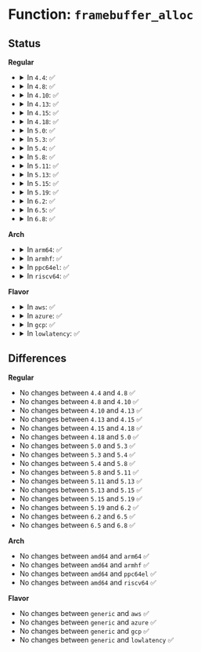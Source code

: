 # Function: <code>framebuffer_alloc</code>

## Status
<b>Regular</b>
<ul>
<li>
<details>
<summary>In <code>4.4</code>: ✅</summary>

```c
struct fb_info *framebuffer_alloc(size_t size, struct device *dev);
```

**Collision:** Unique Global

**Inline:** No

**Transformation:** False

**Instances:**

```
In drivers/video/fbdev/core/fbsysfs.c (ffffffff81471cc0)
Location: drivers/video/fbdev/core/fbsysfs.c:39
Inline: False
Direct callers:
  - drivers/video/fbdev/imsttfb.c:imsttfb_probe
  - drivers/video/fbdev/asiliantfb.c:asiliantfb_pci_init
  - drivers/video/fbdev/vesafb.c:vesafb_probe
  - drivers/video/fbdev/simplefb.c:simplefb_probe
```
**Symbols:**

```
ffffffff81471cc0-ffffffff81471d3f: framebuffer_alloc (STB_GLOBAL)
```
</details>
</li>
<li>
<details>
<summary>In <code>4.8</code>: ✅</summary>

```c
struct fb_info *framebuffer_alloc(size_t size, struct device *dev);
```

**Collision:** Unique Global

**Inline:** No

**Transformation:** False

**Instances:**

```
In drivers/video/fbdev/core/fbsysfs.c (ffffffff814c0190)
Location: drivers/video/fbdev/core/fbsysfs.c:39
Inline: False
Direct callers:
  - drivers/video/fbdev/imsttfb.c:imsttfb_probe
  - drivers/video/fbdev/asiliantfb.c:asiliantfb_pci_init
  - drivers/video/fbdev/vesafb.c:vesafb_probe
  - drivers/video/fbdev/simplefb.c:simplefb_probe
```
**Symbols:**

```
ffffffff814c0190-ffffffff814c020f: framebuffer_alloc (STB_GLOBAL)
```
</details>
</li>
<li>
<details>
<summary>In <code>4.10</code>: ✅</summary>

```c
struct fb_info *framebuffer_alloc(size_t size, struct device *dev);
```

**Collision:** Unique Global

**Inline:** No

**Transformation:** False

**Instances:**

```
In drivers/video/fbdev/core/fbsysfs.c (ffffffff814e2180)
Location: drivers/video/fbdev/core/fbsysfs.c:39
Inline: False
Direct callers:
  - drivers/video/fbdev/imsttfb.c:imsttfb_probe
  - drivers/video/fbdev/asiliantfb.c:asiliantfb_pci_init
  - drivers/video/fbdev/vesafb.c:vesafb_probe
  - drivers/video/fbdev/simplefb.c:simplefb_probe
```
**Symbols:**

```
ffffffff814e2180-ffffffff814e21ff: framebuffer_alloc (STB_GLOBAL)
```
</details>
</li>
<li>
<details>
<summary>In <code>4.13</code>: ✅</summary>

```c
struct fb_info *framebuffer_alloc(size_t size, struct device *dev);
```

**Collision:** Unique Global

**Inline:** No

**Transformation:** False

**Instances:**

```
In drivers/video/fbdev/core/fbsysfs.c (ffffffff814ede90)
Location: drivers/video/fbdev/core/fbsysfs.c:39
Inline: False
Direct callers:
  - drivers/video/fbdev/imsttfb.c:imsttfb_probe
  - drivers/video/fbdev/asiliantfb.c:asiliantfb_pci_init
  - drivers/video/fbdev/vesafb.c:vesafb_probe
  - drivers/video/fbdev/efifb.c:efifb_probe
```
**Symbols:**

```
ffffffff814ede90-ffffffff814edf0d: framebuffer_alloc (STB_GLOBAL)
```
</details>
</li>
<li>
<details>
<summary>In <code>4.15</code>: ✅</summary>

```c
struct fb_info *framebuffer_alloc(size_t size, struct device *dev);
```

**Collision:** Unique Global

**Inline:** No

**Transformation:** False

**Instances:**

```
In drivers/video/fbdev/core/fbsysfs.c (ffffffff81522a10)
Location: drivers/video/fbdev/core/fbsysfs.c:39
Inline: False
Direct callers:
  - drivers/video/fbdev/imsttfb.c:imsttfb_probe
  - drivers/video/fbdev/asiliantfb.c:asiliantfb_pci_init
  - drivers/video/fbdev/vesafb.c:vesafb_probe
  - drivers/video/fbdev/efifb.c:efifb_probe
```
**Symbols:**

```
ffffffff81522a10-ffffffff81522a8d: framebuffer_alloc (STB_GLOBAL)
```
</details>
</li>
<li>
<details>
<summary>In <code>4.18</code>: ✅</summary>

```c
struct fb_info *framebuffer_alloc(size_t size, struct device *dev);
```

**Collision:** Unique Global

**Inline:** No

**Transformation:** False

**Instances:**

```
In drivers/video/fbdev/core/fbsysfs.c (ffffffff81558680)
Location: drivers/video/fbdev/core/fbsysfs.c:39
Inline: False
Direct callers:
  - drivers/video/fbdev/imsttfb.c:imsttfb_probe
  - drivers/video/fbdev/asiliantfb.c:asiliantfb_pci_init
  - drivers/video/fbdev/vesafb.c:vesafb_probe
  - drivers/video/fbdev/simplefb.c:simplefb_probe
```
**Symbols:**

```
ffffffff81558680-ffffffff81558704: framebuffer_alloc (STB_GLOBAL)
```
</details>
</li>
<li>
<details>
<summary>In <code>5.0</code>: ✅</summary>

```c
struct fb_info *framebuffer_alloc(size_t size, struct device *dev);
```

**Collision:** Unique Global

**Inline:** No

**Transformation:** False

**Instances:**

```
In drivers/video/fbdev/core/fbsysfs.c (ffffffff81570010)
Location: drivers/video/fbdev/core/fbsysfs.c:39
Inline: False
Direct callers:
  - drivers/video/fbdev/imsttfb.c:imsttfb_probe
  - drivers/video/fbdev/asiliantfb.c:asiliantfb_pci_init
  - drivers/video/fbdev/vesafb.c:vesafb_probe
  - drivers/video/fbdev/simplefb.c:simplefb_probe
```
**Symbols:**

```
ffffffff81570010-ffffffff81570094: framebuffer_alloc (STB_GLOBAL)
```
</details>
</li>
<li>
<details>
<summary>In <code>5.3</code>: ✅</summary>

```c
struct fb_info *framebuffer_alloc(size_t size, struct device *dev);
```

**Collision:** Unique Global

**Inline:** No

**Transformation:** False

**Instances:**

```
In drivers/video/fbdev/core/fbsysfs.c (ffffffff815a04c0)
Location: drivers/video/fbdev/core/fbsysfs.c:36
Inline: False
Direct callers:
  - drivers/video/fbdev/imsttfb.c:imsttfb_probe
  - drivers/video/fbdev/asiliantfb.c:asiliantfb_pci_init
  - drivers/video/fbdev/vesafb.c:vesafb_probe
  - drivers/video/fbdev/simplefb.c:simplefb_probe
```
**Symbols:**

```
ffffffff815a04c0-ffffffff815a054a: framebuffer_alloc (STB_GLOBAL)
```
</details>
</li>
<li>
<details>
<summary>In <code>5.4</code>: ✅</summary>

```c
struct fb_info *framebuffer_alloc(size_t size, struct device *dev);
```

**Collision:** Unique Global

**Inline:** No

**Transformation:** False

**Instances:**

```
In drivers/video/fbdev/core/fbsysfs.c (ffffffff815c1340)
Location: drivers/video/fbdev/core/fbsysfs.c:36
Inline: False
Direct callers:
  - drivers/video/fbdev/imsttfb.c:imsttfb_probe
  - drivers/video/fbdev/asiliantfb.c:asiliantfb_pci_init
  - drivers/video/fbdev/vesafb.c:vesafb_probe
  - drivers/video/fbdev/simplefb.c:simplefb_probe
```
**Symbols:**

```
ffffffff815c1340-ffffffff815c13ca: framebuffer_alloc (STB_GLOBAL)
```
</details>
</li>
<li>
<details>
<summary>In <code>5.8</code>: ✅</summary>

```c
struct fb_info *framebuffer_alloc(size_t size, struct device *dev);
```

**Collision:** Unique Global

**Inline:** No

**Transformation:** False

**Instances:**

```
In drivers/video/fbdev/core/fbsysfs.c (ffffffff8166b410)
Location: drivers/video/fbdev/core/fbsysfs.c:36
Inline: False
Direct callers:
  - drivers/video/fbdev/imsttfb.c:imsttfb_probe
  - drivers/video/fbdev/asiliantfb.c:asiliantfb_pci_init
  - drivers/video/fbdev/vesafb.c:vesafb_probe
  - drivers/video/fbdev/simplefb.c:simplefb_probe
```
**Symbols:**

```
ffffffff8166b410-ffffffff8166b49d: framebuffer_alloc (STB_GLOBAL)
```
</details>
</li>
<li>
<details>
<summary>In <code>5.11</code>: ✅</summary>

```c
struct fb_info *framebuffer_alloc(size_t size, struct device *dev);
```

**Collision:** Unique Global

**Inline:** No

**Transformation:** False

**Instances:**

```
In drivers/video/fbdev/core/fbsysfs.c (ffffffff8168bd60)
Location: drivers/video/fbdev/core/fbsysfs.c:36
Inline: False
Direct callers:
  - drivers/video/fbdev/imsttfb.c:imsttfb_probe
  - drivers/video/fbdev/asiliantfb.c:asiliantfb_pci_init
  - drivers/video/fbdev/vesafb.c:vesafb_probe
  - drivers/video/fbdev/simplefb.c:simplefb_probe
```
**Symbols:**

```
ffffffff8168bd60-ffffffff8168bded: framebuffer_alloc (STB_GLOBAL)
```
</details>
</li>
<li>
<details>
<summary>In <code>5.13</code>: ✅</summary>

```c
struct fb_info *framebuffer_alloc(size_t size, struct device *dev);
```

**Collision:** Unique Global

**Inline:** No

**Transformation:** False

**Instances:**

```
In drivers/video/fbdev/core/fbsysfs.c (ffffffff8166ea40)
Location: drivers/video/fbdev/core/fbsysfs.c:36
Inline: False
Direct callers:
  - drivers/video/fbdev/imsttfb.c:imsttfb_probe
  - drivers/video/fbdev/asiliantfb.c:asiliantfb_pci_init
  - drivers/video/fbdev/vesafb.c:vesafb_probe
  - drivers/video/fbdev/simplefb.c:simplefb_probe
```
**Symbols:**

```
ffffffff8166ea40-ffffffff8166eacd: framebuffer_alloc (STB_GLOBAL)
```
</details>
</li>
<li>
<details>
<summary>In <code>5.15</code>: ✅</summary>

```c
struct fb_info *framebuffer_alloc(size_t size, struct device *dev);
```

**Collision:** Unique Global

**Inline:** No

**Transformation:** False

**Instances:**

```
In drivers/video/fbdev/core/fbsysfs.c (ffffffff816e2c10)
Location: drivers/video/fbdev/core/fbsysfs.c:36
Inline: False
Direct callers:
  - drivers/video/fbdev/imsttfb.c:imsttfb_probe
  - drivers/video/fbdev/asiliantfb.c:asiliantfb_pci_init
  - drivers/video/fbdev/vesafb.c:vesafb_probe
  - drivers/video/fbdev/efifb.c:efifb_probe
```
**Symbols:**

```
ffffffff816e2c10-ffffffff816e2c9d: framebuffer_alloc (STB_GLOBAL)
```
</details>
</li>
<li>
<details>
<summary>In <code>5.19</code>: ✅</summary>

```c
struct fb_info *framebuffer_alloc(size_t size, struct device *dev);
```

**Collision:** Unique Global

**Inline:** No

**Transformation:** False

**Instances:**

```
In drivers/video/fbdev/core/fbsysfs.c (ffffffff8180d330)
Location: drivers/video/fbdev/core/fbsysfs.c:36
Inline: False
Direct callers:
  - drivers/video/fbdev/imsttfb.c:imsttfb_probe
  - drivers/video/fbdev/asiliantfb.c:asiliantfb_pci_init
  - drivers/video/fbdev/vesafb.c:vesafb_probe
  - drivers/video/fbdev/efifb.c:efifb_probe
```
**Symbols:**

```
ffffffff8180d330-ffffffff8180d3d2: framebuffer_alloc (STB_GLOBAL)
```
</details>
</li>
<li>
<details>
<summary>In <code>6.2</code>: ✅</summary>

```c
struct fb_info *framebuffer_alloc(size_t size, struct device *dev);
```

**Collision:** Unique Global

**Inline:** No

**Transformation:** False

**Instances:**

```
In drivers/video/fbdev/core/fbsysfs.c (ffffffff8193bea0)
Location: drivers/video/fbdev/core/fbsysfs.c:36
Inline: False
Direct callers:
  - drivers/video/fbdev/vesafb.c:vesafb_probe
  - drivers/video/fbdev/efifb.c:efifb_probe
```
**Symbols:**

```
ffffffff8193bea0-ffffffff8193bf42: framebuffer_alloc (STB_GLOBAL)
```
</details>
</li>
<li>
<details>
<summary>In <code>6.5</code>: ✅</summary>

```c
struct fb_info *framebuffer_alloc(size_t size, struct device *dev);
```

**Collision:** Unique Global

**Inline:** No

**Transformation:** False

**Instances:**

```
In drivers/video/fbdev/core/fbsysfs.c (ffffffff8197fea0)
Location: drivers/video/fbdev/core/fbsysfs.c:36
Inline: False
Direct callers:
  - drivers/video/fbdev/vesafb.c:vesafb_probe
  - drivers/video/fbdev/efifb.c:efifb_probe
```
**Symbols:**

```
ffffffff8197fea0-ffffffff8197ff30: framebuffer_alloc (STB_GLOBAL)
```
</details>
</li>
<li>
<details>
<summary>In <code>6.8</code>: ✅</summary>

```c
struct fb_info *framebuffer_alloc(size_t size, struct device *dev);
```

**Collision:** Unique Global

**Inline:** No

**Transformation:** False

**Instances:**

```
In drivers/video/fbdev/core/fb_info.c (ffffffff819c3580)
Location: drivers/video/fbdev/core/fb_info.c:22
Inline: False
Direct callers:
  - drivers/gpu/drm/drm_fb_helper.c:drm_fb_helper_alloc_info
```
**Symbols:**

```
ffffffff819c3580-ffffffff819c3610: framebuffer_alloc (STB_GLOBAL)
```
</details>
</li>
</ul>
<b>Arch</b>
<ul>
<li>
<details>
<summary>In <code>arm64</code>: ✅</summary>

```c
struct fb_info *framebuffer_alloc(size_t size, struct device *dev);
```

**Collision:** Unique Global

**Inline:** No

**Transformation:** False

**Instances:**

```
In drivers/video/fbdev/core/fbsysfs.c (ffff80001074a200)
Location: drivers/video/fbdev/core/fbsysfs.c:36
Inline: False
Direct callers:
  - drivers/video/fbdev/imsttfb.c:imsttfb_probe
  - drivers/video/fbdev/asiliantfb.c:asiliantfb_pci_init
  - drivers/video/fbdev/mx3fb.c:mx3fb_probe
  - drivers/video/fbdev/simplefb.c:simplefb_probe
```
**Symbols:**

```
ffff80001074a200-ffff80001074a288: framebuffer_alloc (STB_GLOBAL)
```
</details>
</li>
<li>
<details>
<summary>In <code>armhf</code>: ✅</summary>

```c
struct fb_info *framebuffer_alloc(size_t size, struct device *dev);
```

**Collision:** Unique Global

**Inline:** No

**Transformation:** False

**Instances:**

```
In drivers/video/fbdev/core/fbsysfs.c (c08ccbc0)
Location: drivers/video/fbdev/core/fbsysfs.c:36
Inline: False
Direct callers:
  - drivers/video/fbdev/imsttfb.c:imsttfb_probe
  - drivers/video/fbdev/asiliantfb.c:asiliantfb_pci_init
  - drivers/video/fbdev/mx3fb.c:mx3fb_probe
  - drivers/video/fbdev/simplefb.c:simplefb_probe
```
**Symbols:**

```
c08ccbc0-c08ccc40: framebuffer_alloc (STB_GLOBAL)
```
</details>
</li>
<li>
<details>
<summary>In <code>ppc64el</code>: ✅</summary>

```c
struct fb_info *framebuffer_alloc(size_t size, struct device *dev);
```

**Collision:** Unique Global

**Inline:** No

**Transformation:** False

**Instances:**

```
In drivers/video/fbdev/core/fbsysfs.c (c0000000008ab7a0)
Location: drivers/video/fbdev/core/fbsysfs.c:36
Inline: False
Direct callers:
  - drivers/video/fbdev/imsttfb.c:imsttfb_probe
  - drivers/video/fbdev/asiliantfb.c:asiliantfb_pci_init
  - drivers/video/fbdev/gxt4500.c:gxt4500_probe
  - drivers/video/fbdev/offb.c:offb_init_fb
  - drivers/video/fbdev/simplefb.c:simplefb_probe
```
**Symbols:**

```
c0000000008ab7a0-c0000000008ab884: framebuffer_alloc (STB_GLOBAL)
```
</details>
</li>
<li>
<details>
<summary>In <code>riscv64</code>: ✅</summary>

```c
struct fb_info *framebuffer_alloc(size_t size, struct device *dev);
```

**Collision:** Unique Global

**Inline:** No

**Transformation:** False

**Instances:**

```
In drivers/video/fbdev/core/fbsysfs.c (ffffffe0004f8474)
Location: drivers/video/fbdev/core/fbsysfs.c:36
Inline: False
Direct callers:
  - drivers/video/fbdev/imsttfb.c:imsttfb_probe
  - drivers/video/fbdev/asiliantfb.c:asiliantfb_pci_init
  - drivers/video/fbdev/simplefb.c:simplefb_probe
```
**Symbols:**

```
ffffffe0004f8474-ffffffe0004f851c: framebuffer_alloc (STB_GLOBAL)
```
</details>
</li>
</ul>
<b>Flavor</b>
<ul>
<li>
<details>
<summary>In <code>aws</code>: ✅</summary>

```c
struct fb_info *framebuffer_alloc(size_t size, struct device *dev);
```

**Collision:** Unique Global

**Inline:** No

**Transformation:** False

**Instances:**

```
In drivers/video/fbdev/core/fbsysfs.c (ffffffff815b5490)
Location: drivers/video/fbdev/core/fbsysfs.c:36
Inline: False
Direct callers:
  - drivers/video/fbdev/imsttfb.c:imsttfb_probe
  - drivers/video/fbdev/asiliantfb.c:asiliantfb_pci_init
  - drivers/video/fbdev/vesafb.c:vesafb_probe
  - drivers/video/fbdev/simplefb.c:simplefb_probe
```
**Symbols:**

```
ffffffff815b5490-ffffffff815b551a: framebuffer_alloc (STB_GLOBAL)
```
</details>
</li>
<li>
<details>
<summary>In <code>azure</code>: ✅</summary>

```c
struct fb_info *framebuffer_alloc(size_t size, struct device *dev);
```

**Collision:** Unique Global

**Inline:** No

**Transformation:** False

**Instances:**

```
In drivers/video/fbdev/core/fbsysfs.c (ffffffff815a4290)
Location: drivers/video/fbdev/core/fbsysfs.c:36
Inline: False
```
**Symbols:**

```
ffffffff815a4290-ffffffff815a42fb: framebuffer_alloc (STB_GLOBAL)
```
</details>
</li>
<li>
<details>
<summary>In <code>gcp</code>: ✅</summary>

```c
struct fb_info *framebuffer_alloc(size_t size, struct device *dev);
```

**Collision:** Unique Global

**Inline:** No

**Transformation:** False

**Instances:**

```
In drivers/video/fbdev/core/fbsysfs.c (ffffffff815b5a20)
Location: drivers/video/fbdev/core/fbsysfs.c:36
Inline: False
Direct callers:
  - drivers/video/fbdev/imsttfb.c:imsttfb_probe
  - drivers/video/fbdev/asiliantfb.c:asiliantfb_pci_init
  - drivers/video/fbdev/vesafb.c:vesafb_probe
  - drivers/video/fbdev/simplefb.c:simplefb_probe
```
**Symbols:**

```
ffffffff815b5a20-ffffffff815b5aaa: framebuffer_alloc (STB_GLOBAL)
```
</details>
</li>
<li>
<details>
<summary>In <code>lowlatency</code>: ✅</summary>

```c
struct fb_info *framebuffer_alloc(size_t size, struct device *dev);
```

**Collision:** Unique Global

**Inline:** No

**Transformation:** False

**Instances:**

```
In drivers/video/fbdev/core/fbsysfs.c (ffffffff815cf490)
Location: drivers/video/fbdev/core/fbsysfs.c:36
Inline: False
Direct callers:
  - drivers/video/fbdev/imsttfb.c:imsttfb_probe
  - drivers/video/fbdev/asiliantfb.c:asiliantfb_pci_init
  - drivers/video/fbdev/vesafb.c:vesafb_probe
  - drivers/video/fbdev/simplefb.c:simplefb_probe
```
**Symbols:**

```
ffffffff815cf490-ffffffff815cf51a: framebuffer_alloc (STB_GLOBAL)
```
</details>
</li>
</ul>

## Differences
<b>Regular</b>
<ul>
<li>
No changes between <code>4.4</code> and <code>4.8</code> ✅
</li>
<li>
No changes between <code>4.8</code> and <code>4.10</code> ✅
</li>
<li>
No changes between <code>4.10</code> and <code>4.13</code> ✅
</li>
<li>
No changes between <code>4.13</code> and <code>4.15</code> ✅
</li>
<li>
No changes between <code>4.15</code> and <code>4.18</code> ✅
</li>
<li>
No changes between <code>4.18</code> and <code>5.0</code> ✅
</li>
<li>
No changes between <code>5.0</code> and <code>5.3</code> ✅
</li>
<li>
No changes between <code>5.3</code> and <code>5.4</code> ✅
</li>
<li>
No changes between <code>5.4</code> and <code>5.8</code> ✅
</li>
<li>
No changes between <code>5.8</code> and <code>5.11</code> ✅
</li>
<li>
No changes between <code>5.11</code> and <code>5.13</code> ✅
</li>
<li>
No changes between <code>5.13</code> and <code>5.15</code> ✅
</li>
<li>
No changes between <code>5.15</code> and <code>5.19</code> ✅
</li>
<li>
No changes between <code>5.19</code> and <code>6.2</code> ✅
</li>
<li>
No changes between <code>6.2</code> and <code>6.5</code> ✅
</li>
<li>
No changes between <code>6.5</code> and <code>6.8</code> ✅
</li>
</ul>
<b>Arch</b>
<ul>
<li>
No changes between <code>amd64</code> and <code>arm64</code> ✅
</li>
<li>
No changes between <code>amd64</code> and <code>armhf</code> ✅
</li>
<li>
No changes between <code>amd64</code> and <code>ppc64el</code> ✅
</li>
<li>
No changes between <code>amd64</code> and <code>riscv64</code> ✅
</li>
</ul>
<b>Flavor</b>
<ul>
<li>
No changes between <code>generic</code> and <code>aws</code> ✅
</li>
<li>
No changes between <code>generic</code> and <code>azure</code> ✅
</li>
<li>
No changes between <code>generic</code> and <code>gcp</code> ✅
</li>
<li>
No changes between <code>generic</code> and <code>lowlatency</code> ✅
</li>
</ul>
